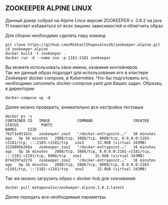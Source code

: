 ## ZOOKEEPER ALPINE LINUX

Данный докер собрал на Alpine Linux версия ZOOKEEPER v. 3.8.2 на java 11
помогает избавиться от всех лишних зависимостей и облегчить образ

Для сборки необходимо сделать пару команд
``` shel
git clone https://github.com/MikhailShapovalov26/zookeeper.alpine.git
cd zookeeper.alpine
docker build -t zookeeper .
docker run -d --name zoo -p 2181:2181 zookeeper
```
Вы можете использовать свои имена, названия контейнеров.</br>
Так же данный образ подходит для использования его в кластере Zookeeper docker compose, в Kubernetes.
Что-бы подготовить его, необходимо заполнить docker-compose.yaml для Ваших задач. Образец в директории

``` shell
docker-compose up -d 
```

Далее можно проверить, внимательно все настройки тестовые. 
```shell
docker ps -s
CONTAINER ID   IMAGE            COMMAND                  CREATED          STATUS          PORTS                                                                     NAMES     SIZE
7b2f1e921b3c   zookeeper_zoo3   "/docker-entrypoint.…"   16 minutes ago   Up 16 minutes   2888/tcp, 3888/tcp, 8080/tcp, 0.0.0.0:2183->2181/tcp, :::2183->2181/tcp   zoo3      32.9kB (virtual 343MB)
322089bb2b8a   zookeeper_zoo1   "/docker-entrypoint.…"   16 minutes ago   Up 16 minutes   2888/tcp, 3888/tcp, 0.0.0.0:2181->2181/tcp, :::2181->2181/tcp, 8080/tcp   zoo1      32.9kB (virtual 343MB)
874d39fa2276   zookeeper_zoo2   "/docker-entrypoint.…"   16 minutes ago   Up 16 minutes   2888/tcp, 3888/tcp, 8080/tcp, 0.0.0.0:2182->2181/tcp, :::2182->2181/tcp   zoo2      32.9kB (virtual 343MB)
```

Так же можно загрузить образ с docker hub для скачивания

```shell
docker pull mshapovalov/zookeeper.alpine.3.8.2:latest
```
Далее передать все необходимые параметры. 

